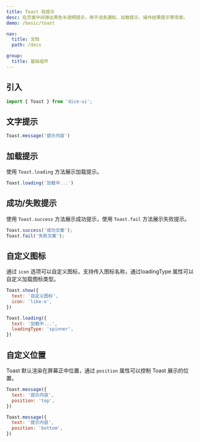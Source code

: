 ```yaml
---
title: Toast 轻提示
desc: 在页面中间弹出黑色半透明提示，用于消息通知、加载提示、操作结果提示等场景。
demo: /basic/toast

nav:
  title: 文档
  path: /docs

group:
  title: 基础组件
---
```


## 引入

```jsx
import { Toast } from 'dice-ui';
```

## 文字提示

```jsx
Toast.message('提示内容')
```

## 加载提示

使用 `Toast.loading` 方法展示加载提示。

```jsx
Toast.loading('加载中...')
```

## 成功/失败提示

使用 `Toast.success` 方法展示成功提示，使用 `Toast.fail` 方法展示失败提示。

```jsx
Toast.success('成功文案');
Toast.fail('失败文案');
```

## 自定义图标

通过 `icon` 选项可以自定义图标，支持传入图标名称，通过loadingType 属性可以自定义加载图标类型。

```jsx
Toast.show({
  text: '自定义图标',
  icon: 'like-o',
})

Toast.loading({
  text: '加载中...',
  loadingType: 'spinner',
})
```

## 自定义位置

Toast 默认渲染在屏幕正中位置，通过 `position` 属性可以控制 Toast 展示的位置。

```jsx
Toast.message({
  text: '提示内容',
  position: 'top',
})

Toast.message({
  text: '提示内容',
  position: 'bottom',
})
```
